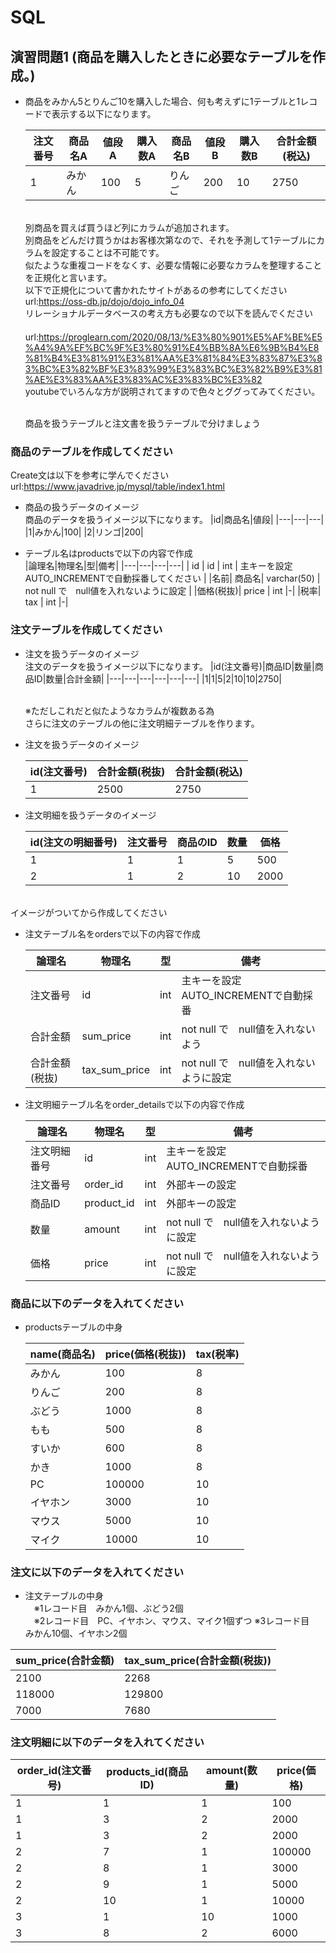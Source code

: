# SQL
## 演習問題1 (商品を購入したときに必要なテーブルを作成。)
- 商品をみかん5とりんご10を購入した場合、何も考えずに1テーブルと1レコードで表示する以下になります。


    |注文番号|商品名A|値段A|購入数A|商品名B|値段B|購入数B|合計金額(税込)|
    |---|---|---|---|---|---|---|---|
    |1| みかん|100|5|りんご|200|10|2750|

    </br>別商品を買えば買うほど列にカラムが追加されます。
    </br>別商品をどんだけ買うかはお客様次第なので、それを予測して1テーブルにカラムを設定することは不可能です。
    </br>似たような重複コードをなくす、必要な情報に必要なカラムを整理することを正規化と言います。
    <br>以下で正規化について書かれたサイトがあるの参考にしてください
 　 </br>url:https://oss-db.jp/dojo/dojo_info_04
    </br>リレーショナルデータベースの考え方も必要なので以下を読んでください    　　　　</br>url:https://proglearn.com/2020/08/13/%E3%80%901%E5%AF%BE%E5%A4%9A%EF%BC%9F%E3%80%91%E4%BB%8A%E6%9B%B4%E8%81%B4%E3%81%91%E3%81%AA%E3%81%84%E3%83%87%E3%83%BC%E3%82%BF%E3%83%99%E3%83%BC%E3%82%B9%E3%81%AE%E3%83%AA%E3%83%AC%E3%83%BC%E3%82
    </br>youtubeでいろんな方が説明されてますので色々とググってみてください。

    </br>商品を扱うテーブルと注文書を扱うテーブルで分けましょう

### 商品のテーブルを作成してください<br>
  Create文は以下を参考に学んでください<br>
  url:https://www.javadrive.jp/mysql/table/index1.html <br>
    
- 商品の扱うデータのイメージ<br>
  商品のデータを扱うイメージ以下になります。
    |id|商品名|値段|
    |---|---|---|
    |1|みかん|100|
    |2|リンゴ|200|


- テーブル名はproductsで以下の内容で作成 <br>
    |論理名|物理名|型|備考|
    |---|---|---|---|
    | id |  id  |  int | 主キーを設定<br>AUTO_INCREMENTで自動採番してください |
    |名前| 商品名|  varchar(50)  | not null で　null値を入れないように設定 |
    |価格(税抜)| price | int |-|
    |税率| tax | int |-|
    
    
### 注文テーブルを作成してください<br>
- 注文を扱うデータのイメージ<br>
  注文のデータを扱うイメージ以下になります。
    |id(注文番号)|商品ID|数量|商品ID|数量|合計金額|
    |---|---|---|---|---|---|
    |1|1|5|2|10|10|2750|
    
    </br>※ただしこれだと似たようなカラムが複数ある為
　　</br>さらに注文のテーブルの他に注文明細テーブルを作ります。

- 注文を扱うデータのイメージ

    |id(注文番号)|合計金額(税抜)|合計金額(税込)
    |---|---|---|
    |1|2500|2750|

- 注文明細を扱うデータのイメージ

    |id(注文の明細番号)|注文番号|商品のID|数量|価格|
    |---|---|---|---|---|
    |1|1|1|5|500|
    |2|1|2|10|2000|

<br>イメージがついてから作成してください

- 注文テーブル名をordersで以下の内容で作成<br>

    |論理名|物理名|型|備考|
    |---|---|---|---|
    | 注文番号 |  id  |  int | 主キーを設定<br>AUTO_INCREMENTで自動採番 |
    |合計金額| sum_price|  int  | not null で　null値を入れないよう |
    |合計金額(税抜)| tax_sum_price | int | not null で　null値を入れないように設定|

- 注文明細テーブル名をorder_detailsで以下の内容で作成<br>

    |論理名|物理名|型|備考|
    |---|---|---|---|
    |注文明細番号|  id  |  int | 主キーを設定<br>AUTO_INCREMENTで自動採番|
    |注文番号|order_id | int | 外部キーの設定|
    |商品ID|product_id | int | 外部キーの設定|
    |数量|amount | int | not null で　null値を入れないように設定 |
    |価格|price | int | not null で　null値を入れないように設定 |

### 商品に以下のデータを入れてください<br>
    
- productsテーブルの中身<br>

    |name(商品名)|price(価格(税抜))|tax(税率)|
    |---|---|---|
    |みかん|100|8|
    |りんご|200|8|
    |ぶどう|1000|8|
    |もも|500|8|
    |すいか|600|8|
    |かき|1000|8|
    |PC|100000|10|
    |イヤホン|3000|10|
    |マウス|5000|10|
    |マイク|10000|10|

### 注文に以下のデータを入れてください<br>
- 注文テーブルの中身<br>
　※1レコード目　みかん1個、ぶどう2個 <br>
　※2レコード目　PC、イヤホン、マウス、マイク1個ずつ
  ※3レコード目　みかん10個、イヤホン2個

|sum_price(合計金額)|tax_sum_price(合計金額(税抜))|
|---|---|
|2100|2268|
|118000|129800|
|7000|7680|

### 注文明細に以下のデータを入れてください<br>

  |order_id(注文番号)|products_id(商品ID)|amount(数量)|price(価格)
  |---|---|---|---|
  |1|1|1|100|
  |1|3|2|2000|
  |1|3|2|2000|
  |2|7|1|100000|
  |2|8|1|3000|
  |2|9|1|5000|
  |2|10|1|10000|
  |3|1|10|1000|
  |3|8|2|6000|